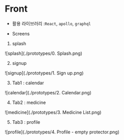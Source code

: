 # Front

-   활용 라이브러리 :`React`, `apollo`, `graphql`

-   Screens

1.  splash

![splash](./prototypes/0. Splash.png)

2.  signup

![signup](./prototypes/1. Sign up.png)

3.  Tab1 : calendar

![calendar](./prototypes/2. Calendar.png)

4.  Tab2 : medicine

![medicine](./prototypes/3. Medicine List.png)

5.  Tab3 : profile

![profile](./prototypes/4. Profile - empty protector.png)
